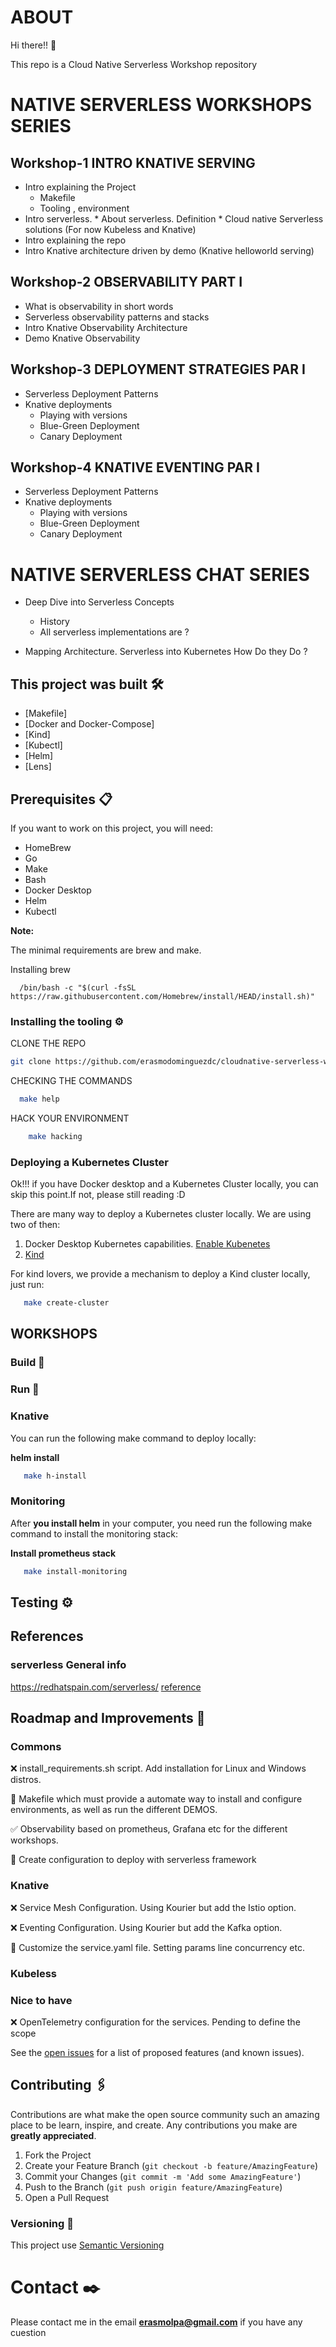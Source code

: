 # ABOUT

Hi there!! 👋

This repo is a Cloud Native Serverless Workshop repository 

# NATIVE SERVERLESS WORKSHOPS SERIES

## Workshop-1 INTRO KNATIVE SERVING
   * Intro explaining the Project  
      * Makefile 
      * Tooling , environment
   * Intro serverless.
          * About serverless. Definition
          * Cloud native Serverless solutions (For now Kubeless and Knative)
   * Intro explaining the repo  
   * Intro Knative architecture driven by demo (Knative helloworld serving)

## Workshop-2 OBSERVABILITY PART I
   * What is observability in short words 
   * Serverless observability patterns and stacks 
   * Intro Knative Observability Architecture
   * Demo Knative Observability
   
## Workshop-3 DEPLOYMENT STRATEGIES PAR I
   * Serverless Deployment Patterns 
   * Knative deployments 
     * Playing with versions
     * Blue-Green Deployment
     * Canary Deployment
     
## Workshop-4 KNATIVE EVENTING PAR I
   * Serverless Deployment Patterns 
   * Knative deployments 
     * Playing with versions
     * Blue-Green Deployment
     * Canary Deployment 
# NATIVE SERVERLESS CHAT SERIES
  * Deep Dive into Serverless Concepts
    * History
    * All serverless implementations are ?
     
  * Mapping Architecture. Serverless into Kubernetes How Do they Do ? 

## This project was built  🛠️

* [Makefile]
* [Docker and Docker-Compose]
* [Kind]
* [Kubectl]
* [Helm]
* [Lens]

## Prerequisites  📋

If you want to work on this project, you will need:

* HomeBrew
* Go
* Make  
* Bash
* Docker Desktop 
* Helm 
* Kubectl

**Note:** 

The minimal requirements are brew and make. 

Installing brew 

```shell script
  /bin/bash -c "$(curl -fsSL https://raw.githubusercontent.com/Homebrew/install/HEAD/install.sh)"
```

### Installing the tooling ⚙️

CLONE THE REPO  
   
   ```sh
   git clone https://github.com/erasmodominguezdc/cloudnative-serverless-workshops
   ```
   
CHECKING THE COMMANDS  

   ```sh
     make help
   ```

HACK YOUR ENVIRONMENT 

 ```sh
     make hacking
   ```

### Deploying a Kubernetes Cluster 

Ok!!! if you have Docker desktop and a Kubernetes Cluster locally, you can skip this point.If not, please still reading :D 

There are many way to deploy a Kubernetes cluster locally. We are using two of then:
 1. Docker Desktop Kubernetes capabilities. [Enable Kubenetes](https://docs.docker.com/desktop/kubernetes/) 
 2. [Kind](https://kind.sigs.k8s.io)
 
 For kind lovers, we provide a mechanism to deploy a Kind cluster locally, just run: 
 
 ```sh
    make create-cluster 
```
 
## WORKSHOPS 

### Build 🔧


### Run 🚀

### Knative
 
You can run the following make command to deploy locally:

**helm install**
  ```sh
     make h-install 
   ```


### Monitoring
   After **you install helm** in your computer, you need run the following make command to install the monitoring stack:

  **Install prometheus stack**
  ```sh
     make install-monitoring
   ```

## Testing ⚙️



## References 

### serverless General info
https://redhatspain.com/serverless/ 
    [reference](https://www.serverless.com/framework/docs/providers/knative/)



## Roadmap and Improvements 🚀

### Commons

❌ install_requirements.sh script. Add installation for Linux and Windows distros. 

🚧  Makefile which must provide a automate way to install and configure environments, as well as run the different DEMOS.

✅  Observability based on prometheus, Grafana etc for the different workshops.

🚧  Create configuration to deploy with serverless framework

### Knative


❌  Service Mesh Configuration. Using Kourier but add the Istio option.

❌  Eventing Configuration. Using Kourier but add the Kafka option.

🚧  Customize the service.yaml file. Setting params line concurrency etc.

### Kubeless 

### Nice to have 

❌  OpenTelemetry configuration for the services. Pending to define the scope



See the [open issues](https://github.com/erasmolpa/serverless-workshop/issues?q=is%3Aissue+is%3Aopen+sort%3Aupdated-desc) for a list of proposed features (and known issues).


## Contributing 🖇️

Contributions are what make the open source community such an amazing place to be learn, inspire, and create. Any contributions you make are **greatly appreciated**.

1. Fork the Project
2. Create your Feature Branch (`git checkout -b feature/AmazingFeature`)
3. Commit your Changes (`git commit -m 'Add some AmazingFeature'`)
4. Push to the Branch (`git push origin feature/AmazingFeature`)
5. Open a Pull Request

### Versioning 📌

This project use [Semantic Versioning](https://semver.org/lang/es/)

# Contact ✒️

Please contact me in the email **erasmolpa@gmail.com** if you have any cuestion
